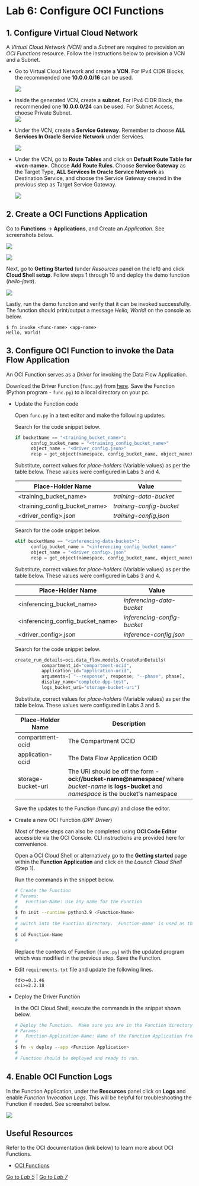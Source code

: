 Lab 6: Configure OCI Functions
=== 

## 1. Configure Virtual Cloud Network

A *Virtual Cloud Network (VCN)* and a *Subnet* are required to provision an *OCI Functions* resource. Follow the instructions below to provision a VCN and a Subnet.

- Go to Virtual Cloud Network and create a **VCN**. For IPv4 CIDR Blocks, the recommended one **10.0.0.0/16** can be used. 

  ![](./images/Set-Fn1.png)

- Inside the generated VCN, create a **subnet**. For IPv4 CIDR Block, the recommended one **10.0.0.0/24** can be used. For Subnet Access, choose Private Subnet.  
  ![](./images/Set-Fn2.png)

- Under the VCN, create a **Service Gateway**. Remember to choose **ALL <Region> Services In Oracle Service Network** under Services.  

  ![](./images/Set-Fn3.png)

- Under the VCN, go to **Route Tables** and click on **Default Route Table for \<vcn-name>**. Choose **Add Route Rules**. Choose **Service Gateway** as the Target Type, **ALL <Region> Services In Oracle Service Network** as Destination Service, and choose the Service Gateway created in the previous step as Target Service Gateway.  

  ![](./images/Set-Fn4.png)
    

## 2. Create a OCI Functions Application

Go to **Functions** → **Applications**, and Create an *Application*. See screenshots below.

![](./images/Set-Fn5.png)

![](./images/Set-Fn6.png)

Next, go to **Getting Started** (under *Resources* panel on the left) and click **Cloud Shell setup**. Follow steps 1 through 10 and deploy the demo function (*hello-java*).

![](./images/Set-Fn7.png)

Lastly, run the demo function and verify that it can be invoked successfully. The function should print/output a message *Hello, World!* on the console as below.

```
$ fn invoke <func-name> <app-name>
Hello, World!
```

## 3. Configure OCI Function to invoke the Data Flow Application

An OCI Function serves as a *Driver* for invoking the Data Flow Application.

Download the Driver Function (`func.py`) from [here](https://github.com/bug-catcher/oci-data-science-ai-samples/blob/master/ai_services/anomaly_detection/data_preprocessing_examples/oci_data_flow_based_examples/example_code/end_to_end_example/func.py). Save the Function (Python program - `func.py`) to a local directory on your pc.

- Update the Function code

  Open `func.py` in a text editor and make the following updates.

  Search for the code snippet below. 

  ```python
  if bucketName == "<training_bucket_name>":
        config_bucket_name = "<training_config_bucket_name>"
        object_name = "<driver_config.json>"
        resp = get_object(namespace, config_bucket_name, object_name)
  ```

  Substitute, correct values for *place-holders* (Variable values) as per the table below.  These values were configured in Labs 3 and 4.

  | Place-Holder Name | Value |
  | ------------- | ----- |
  | <training_bucket_name> | *training-data-bucket* |
  | <training_config_bucket_name> | *training-config-bucket* |
  | <driver_config>.json | *training-config.json* |

  Search for the code snippet below.

  ```python
  elif bucketName == "<inferencing-data-bucket>":
        config_bucket_name = "<inferencing_config_bucket_name>"
        object_name = "<driver_config>.json"
        resp = get_object(namespace, config_bucket_name, object_name)
  ```

  Substitute, correct values for *place-holders* (Variable values) as per the table below.  These values were configured in Labs 3 and 4.

  | Place-Holder Name | Value |
  | ------------- | ----- |
  | <inferencing_bucket_name> | *inferencing-data-bucket* |
  | <inferencing_config_bucket_name> | *inferencing-config-bucket* |
  | <driver_config>.json | *inference-config.json* |

  Search for the code snippet below.

  ```python
  create_run_details=oci.data_flow.models.CreateRunDetails(
            compartment_id="compartment-ocid",
            application_id="application-ocid",
            arguments=[ "--response", response, "--phase", phase],
            display_name="complete-dpp-test",
            logs_bucket_uri="storage-bucket-uri")
  ```

  Substitute, correct values for *place-holders* (Variable values) as per the table below.  These values were configured in Labs 3 and 5.

  | Place-Holder Name | Description |
  | ------------- | ----- |
  | compartment-ocid | The Compartment OCID |
  | application-ocid | The Data Flow Application OCID |
  | storage-bucket-uri | The URI should be off the form - **oci://bucket-name@namespace/** where *bucket-name* is **logs-bucket** and *namespace* is the bucket's namespace |

  Save the updates to the Function (func.py) and close the editor.

- Create a new OCI Function (*DPF Driver*)

  Most of these steps can also be completed using **OCI Code Editor** accessible via the OCI Console.  CLI instructions are provided here for convenience.

  Open a OCI Cloud Shell or alternatively go to the **Getting started** page within the **Function Application** and click on the *Launch Cloud Shell* (Step 1).

  Run the commands in the snippet below.

  ```bash
  # Create the Function
  # Params:
  #   Function-Name: Use any name for the Function
  #
  $ fn init --runtime python3.9 <Function-Name>
  #
  # Switch into the Function directory. 'Function-Name' is used as the name of the function here (example).
  #
  $ cd Function-Name
  #
  ```

  Replace the contents of Function (`func.py`) with the updated program which was modified in the previous step. Save the Function.

- Edit `requirements.txt` file and update the following lines.

  ```
  fdk>=0.1.46
  oci>=2.2.18
  ```

- Deploy the Driver Function

  In the OCI Cloud Shell, execute the commands in the snippet shown below.

  ```bash
  # Deploy the Function.  Make sure you are in the Function directory!
  # Params:
  #   Function-Application-Name: Name of the Function Application from Step [2]
  #
  $ fn -v deploy --app <Function Application>
  #
  # Function should be deployed and ready to run.
  ```

## 4. Enable OCI Function Logs

   In the Function Application, under the **Resources** panel click on **Logs** and enable *Function Invocation Logs*.  This will be helpful for troubleshooting the Function if needed. See screenshot below.

   ![](./images/Set-Fn8.png)

## Useful Resources
Refer to the OCI documentation (link below) to learn more about OCI Functions.

- [OCI Functions](https://docs.oracle.com/en-us/iaas/Content/Functions/Concepts/functionsoverview.htm)

[Go to *Lab 5*](#prev) | [Go to *Lab 7*](#next)
